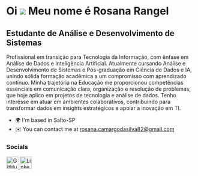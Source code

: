 Oi ![](https://user-images.githubusercontent.com/18350557/176309783-0785949b-9127-417c-8b55-ab5a4333674e.gif) Meu nome é Rosana Rangel
======================================================================================================================================

Estudante de Análise e Desenvolvimento de Sistemas
--------------------------------------------------

Profissional em transição para Tecnologia da Informação, com ênfase em Análise de Dados e Inteligência Artificial. Atualmente cursando Análise e Desenvolvimento de Sistemas e Pós-graduação em Ciência de Dados e IA, unindo sólida formação acadêmica a um compromisso com aprendizado contínuo.
Minha trajetória na Educação me proporcionou competências essenciais em comunicação clara, organização e resolução de problemas, que hoje aplico em projetos de tecnologia e análise de dados. Tenho interesse em atuar em ambientes colaborativos, contribuindo para transformar dados em insights estratégicos e apoiar a inovação em TI.

* 🌍  I'm based in Salto-SP
* ✉️  You can contact me at [rosana.camargodasilva82@gmail.com](mailto:rosana.camargodasilva82@gmail.com)


### Socials

<p align="left"> <a href="https://www.github.com/rosanarangel82-star" target="_blank" rel="noreferrer"> <picture> <source media="(prefers-color-scheme: dark)" srcset="https://raw.githubusercontent.com/danielcranney/readme-generator/main/public/icons/socials/github-dark.svg" /> <source media="(prefers-color-scheme: light)" srcset="https://raw.githubusercontent.com/danielcranney/readme-generator/main/public/icons/socials/github.svg" /> <img src="https://raw.githubusercontent.com/danielcranney/readme-generator/main/public/icons/socials/github.svg" width="32" height="32" alt="GitHub" title="GitHub" /> </picture> </a> <a href="https://www.linkedin.com/in/https://wrosana-camargo-rangel-de-andrade-98b0782a7?utm_source=share&utm_campaign=share_via&utm_content=profile&utm_medium=android_app" target="_blank" rel="noreferrer"> <picture> <source media="(prefers-color-scheme: dark)" srcset="https://raw.githubusercontent.com/danielcranney/readme-generator/main/public/icons/socials/linkedin-dark.svg" /> <source media="(prefers-color-scheme: light)" srcset="https://raw.githubusercontent.com/danielcranney/readme-generator/main/public/icons/socials/linkedin.svg" /> <img src="https://raw.githubusercontent.com/danielcranney/readme-generator/main/public/icons/socials/linkedin.svg" width="32" height="32" alt="LinkedIn" title="LinkedIn" /> </picture> </a></p>
